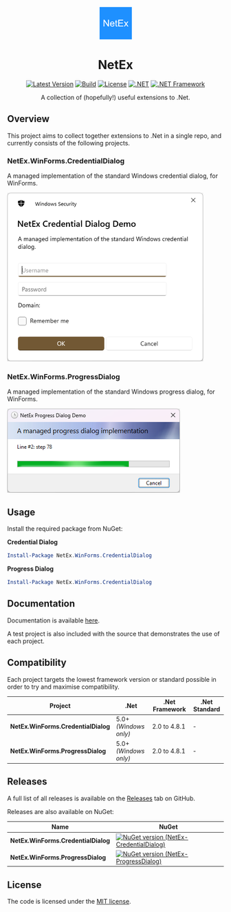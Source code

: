 <div align="center">

<img src="resources/icon.png" alt="NetEx.WinForms.ProgressDialog" width="75" />

# NetEx
[![Latest Version](https://img.shields.io/github/v/release/Peckmore/NetEx?label=latest%20version)](https://github.com/Peckmore/NetEx/releases/latest)
[![Build](https://img.shields.io/github/actions/workflow/status/peckmore/NetEx/build.yml)](https://github.com/Peckmore/NetEx/actions/workflows/build.yml)
[![License](https://img.shields.io/:license-MIT-orange)](https://github.com/Peckmore/NetEx?tab=readme-ov-file#MIT-1-ov-file)
[![.NET](https://img.shields.io/badge/.net%20-5.0+-8A2BE2)](https://dotnet.microsoft.com/download)
[![.NET Framework](https://img.shields.io/badge/.net%20framework-2.0+-8A2BE2)](https://dotnet.microsoft.com/en-us/download/dotnet-framework)

A collection of (hopefully!) useful extensions to .Net.

</div>

## Overview
This project aims to collect together extensions to .Net in a single repo, and currently consists of the following projects.

### NetEx.WinForms.CredentialDialog
A managed implementation of the standard Windows credential dialog, for WinForms.

![A credential dialog with upgraded appearance.](docs/images/credential-dialog-new.png)

### NetEx.WinForms.ProgressDialog
A managed implementation of the standard Windows progress dialog, for WinForms.

![A progress dialog with upgraded appearance.](docs/images/progress-dialog-new.png)

## Usage

Install the required package from NuGet:

**Credential Dialog**
```powershell
Install-Package NetEx.WinForms.CredentialDialog
```

**Progress Dialog**
```powershell
Install-Package NetEx.WinForms.CredentialDialog
```

## Documentation
Documentation is available [here](https://peckmore.github.io/netex).

A test project is also included with the source that demonstrates the use of each project.

## Compatibility
Each project targets the lowest framework version or standard possible in order to try and maximise compatibility.

| Project                             | .Net                     | .Net Framework | .Net Standard |
|-------------------------------------|--------------------------|----------------|---------------|
| **NetEx.WinForms.CredentialDialog** | 5.0+<br>*(Windows only)* | 2.0 to 4.8.1   | -             |
| **NetEx.WinForms.ProgressDialog**   | 5.0+<br>*(Windows only)* | 2.0 to 4.8.1   | -             |

## Releases

A full list of all releases is available on the [Releases](https://github.com/Peckmore/netex.winforms.progressdialog/releases) tab on GitHub.

Releases are also available on NuGet:

| Name                                | NuGet |
|-------------------------------------|-------|
| **NetEx.WinForms.CredentialDialog** | [![NuGet version (NetEx-CredentialDialog)](https://img.shields.io/nuget/v/NetEx.WinForms.CredentialDialog.svg)](https://www.nuget.org/packages/NetEx.WinForms.CredentialDialog/) |
| **NetEx.WinForms.ProgressDialog**   | [![NuGet version (NetEx-ProgressDialog)](https://img.shields.io/nuget/v/NetEx.WinForms.ProgressDialog.svg)](https://www.nuget.org/packages/NetEx.WinForms.ProgressDialog/) |

##  License

The code is licensed under the [MIT license](https://github.com/Peckmore/NetEx?tab=readme-ov-file#MIT-1-ov-file).
